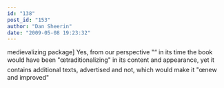 ```yaml
---
id: "138"
post_id: "153"
author: "Dan Sheerin"
date: "2009-05-08 19:23:32"
---
```

medievalizing package] Yes, from our perspective "“ in its time the book would have been "œtraditionalizing" in its content and appearance, yet it contains additional texts, advertised and not, which would make it "œnew and improved"
